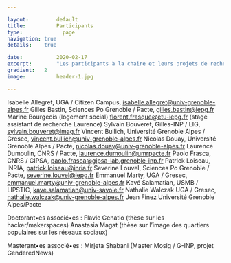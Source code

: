 ```yaml
---

layout:			default
title:  		Participants
type:			  page
navigation: true
details:    true

date:   		2020-02-17
excerpt: 		"Les participants à la chaire et leurs projets de recherche"
gradient: 	2
image: 			header-1.jpg

---
```


Isabelle Allegret, UGA / Citizen Campus, isabelle.allegret@univ-grenoble-alpes.fr
Gilles Bastin, Sciences Po Grenoble / Pacte, gilles.bastin@iepg.fr
Marine Bourgeois (logement social)
florent.frasque@etu-iepg.fr (stage assistant de recherche Laurence)
Sylvain Bouveret, Gilles-INP / LIG, sylvain.bouveret@imag.fr
Vincent Bullich, Université Grenoble Alpes / Gresec, vincent.bullich@univ-grenoble-alpes.fr
Nicolas Douay, Université Grenoble Alpes / Pacte, nicolas.douay@univ-grenoble-alpes.fr
Laurence Dumoulin, CNRS / Pacte, laurence.dumoulin@umrpacte.fr
Paolo Frasca, CNRS / GIPSA, paolo.frasca@gipsa-lab.grenoble-inp.fr
Patrick Loiseau, INRIA, patrick.loiseau@inria.fr
Severine Louvel, Sciences Po Grenoble / Pacte, severine.louvel@iepg.fr
Emmanuel Marty, UGA / Gresec, emmanuel.marty@univ-grenoble-alpes.fr
Kavé Salamatian, USMB / LIPSTIC, kave.salamatian@univ-savoie.fr
Nathalie Walczak UGA / Gresec, nathalie.walczak@univ-grenoble-alpes.fr
Jean Finez Université Grenoble Alpes/Pacte

Doctorant•es associé•es :
Flavie Genatio (thèse sur les hacker/makerspaces)
Anastasia Magat (thèse sur l’image des quartiers populaires sur les réseaux sociaux)

Masterant•es associé•es :
Mirjeta Shabani (Master Mosig / G-INP, projet GenderedNews)
